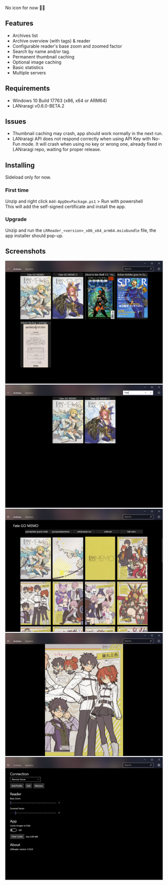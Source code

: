 No icon for now 🤷‍♂️

## Features
- Archives list
- Archive overview (with tags) & reader
- Configurable reader's base zoom and zoomed factor
- Search by name and/or tag.
- Permanent thumbnail caching
- Optional image caching
- Basic statistics
- Multiple servers

## Requirements

- Windows 10 Build 17763 (x86, x64 or ARM64)
- LANraragi v0.6.0-BETA.2

## Issues
- Thumbnail caching may crash, app should work normally in the next run.
- LANraragi API does not respond correctly when using API Key with No-Fun mode. It will crash when using no key or wrong one, already fixed in LANraragi repo, waiting for proper release.

## Installing
Sideload only for now. 

### First time
Unzip and right click `Add-AppDevPackage.ps1` > Run with powershell<br>
This will add the self-signed certificate and install the app.

### Upgrade
Unzip and run the `LRReader_<version>_x86_x64_arm64.msixbundle` file, the app installer should pop-up.

## Screenshots

![Main View](.github/screenshots/01.png)<br>
![Search](.github/screenshots/02.png)<br>
![Archive View](.github/screenshots/03.png)<br>
![Reader](.github/screenshots/04.png)<br>
![Settings](.github/screenshots/05.png)<br>
